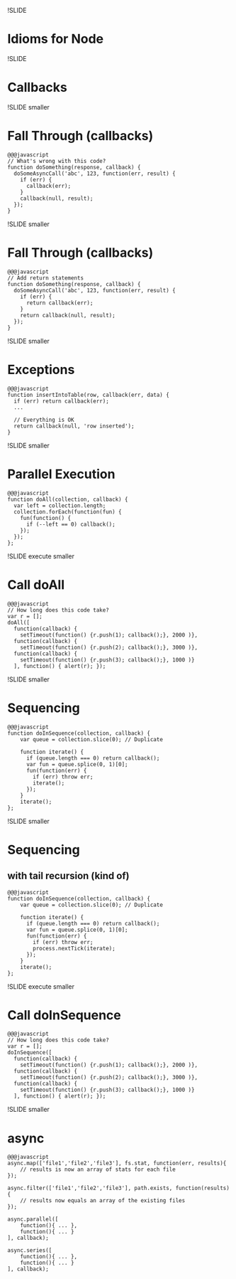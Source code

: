 !SLIDE
# Idioms for Node

!SLIDE
# Callbacks

!SLIDE smaller
# Fall Through (callbacks)

    @@@javascript
    // What's wrong with this code?
    function doSomething(response, callback) {
      doSomeAsyncCall('abc', 123, function(err, result) {
        if (err) {
          callback(err);
        }
        callback(null, result);
      });
    }

!SLIDE smaller
# Fall Through (callbacks)

    @@@javascript
    // Add return statements
    function doSomething(response, callback) {
      doSomeAsyncCall('abc', 123, function(err, result) {
        if (err) {
          return callback(err);
        }
        return callback(null, result);
      });
    }

!SLIDE smaller
# Exceptions
    @@@javascript
    function insertIntoTable(row, callback(err, data) {
      if (err) return callback(err);
      ...

      // Everything is OK
      return callback(null, 'row inserted');
    }



!SLIDE smaller
# Parallel Execution
    @@@javascript
    function doAll(collection, callback) {
      var left = collection.length;
      collection.forEach(function(fun) {
        fun(function() {
          if (--left == 0) callback();
        });
      });
    };

!SLIDE execute smaller
# Call doAll
    @@@javascript
    // How long does this code take?
    var r = [];
    doAll([
      function(callback) { 
        setTimeout(function() {r.push(1); callback();}, 2000 )},
      function(callback) { 
        setTimeout(function() {r.push(2); callback();}, 3000 )},
      function(callback) { 
        setTimeout(function() {r.push(3); callback();}, 1000 )}
      ], function() { alert(r); });
 




!SLIDE smaller
# Sequencing

    @@@javascript
    function doInSequence(collection, callback) {
        var queue = collection.slice(0); // Duplicate

        function iterate() {
          if (queue.length === 0) return callback();
          var fun = queue.splice(0, 1)[0];
          fun(function(err) {
            if (err) throw err; 
            iterate();
          });
        }
        iterate();
    };



!SLIDE smaller
# Sequencing
## with tail recursion (kind of)

    @@@javascript
    function doInSequence(collection, callback) {
        var queue = collection.slice(0); // Duplicate

        function iterate() {
          if (queue.length === 0) return callback();
          var fun = queue.splice(0, 1)[0];
          fun(function(err) {
            if (err) throw err; 
            process.nextTick(iterate);
          });
        }
        iterate();
    };


!SLIDE execute smaller
# Call doInSequence
    @@@javascript
    // How long does this code take?
    var r = [];
    doInSequence([
      function(callback) { 
        setTimeout(function() {r.push(1); callback();}, 2000 )},
      function(callback) { 
        setTimeout(function() {r.push(2); callback();}, 3000 )},
      function(callback) { 
        setTimeout(function() {r.push(3); callback();}, 1000 )}
      ], function() { alert(r); });
 


!SLIDE smaller
# async

    @@@javascript
    async.map(['file1','file2','file3'], fs.stat, function(err, results){
        // results is now an array of stats for each file
    });

    async.filter(['file1','file2','file3'], path.exists, function(results){
        // results now equals an array of the existing files
    });

    async.parallel([
        function(){ ... },
        function(){ ... }
    ], callback);

    async.series([
        function(){ ... },
        function(){ ... }
    ], callback);





